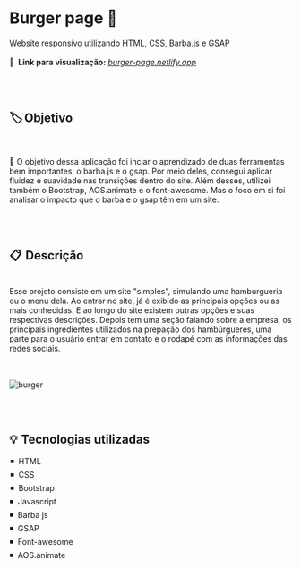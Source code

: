 # Burger page 🍔 

Website responsivo utilizando HTML, CSS, Barba.js e GSAP
<br><br>
<b>🔎    Link para visualização:</b> <em><a href="https://pageburger.netlify.app/">burger-page.netlify.app</a></em></p>

<br><br>

<h2>🏷️  Objetivo </h2>
<br>

🔸 O objetivo dessa aplicação foi inciar o aprendizado de duas ferramentas bem importantes: 
o barba.js e o gsap. Por meio deles, consegui aplicar fluidez e suavidade nas transições dentro do site.
Além desses, utilizei também o Bootstrap, AOS.animate e o font-awesome. Mas o foco em si foi analisar o 
impacto que o barba e o gsap têm em um site. 


<br><br>

<h2>📋  Descrição </h2>
<br>
Esse projeto consiste em um site "simples", simulando uma hamburgueria ou o menu dela. Ao entrar no site, já 
é exibido as principais opções ou as mais conhecidas. E ao longo do site existem outras opções e suas respectivas 
descrições. Depois tem uma seção falando sobre a empresa, os principais ingredientes utilizados na prepação dos 
hambúrgueres, uma parte para o usuário entrar em contato e o rodapé com as informações das redes sociais.

<br><br>
![burger](https://user-images.githubusercontent.com/101338996/212491364-99ad6ffa-ce32-414a-b492-ebded1645308.png)

<br><br>


<h2>💡  Tecnologias utilizadas</h2>
 ◾    HTML <br>
 ◾    CSS <br>
 ◾    Bootstrap <br>
 ◾    Javascript <br>
 ◾    Barba js <br>
 ◾    GSAP <br>
 ◾    Font-awesome <br>
 ◾    AOS.animate <br>
